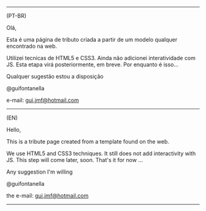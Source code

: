 ---------------------------------------------------------------------------------------------------------------------------------
(PT-BR)

Olá, 

Esta é uma página de tributo criada a partir de um modelo qualquer encontrado na web. 

Utilizei tecnicas de HTML5 e CSS3. 
Ainda não adicionei interatividade com JS. Esta etapa virá posteriormente, em breve.
Por enquanto é isso...

Qualquer sugestão estou a disposição

@guifontanella

e-mail:
gui.jmf@hotmail.com

---------------------------------------------------------------------------------------------------------------------------------
(EN)

Hello,

This is a tribute page created from a template found on the web.

We use HTML5 and CSS3 techniques.
It still does not add interactivity with JS. This step will come later, soon.
That's it for now ...

Any suggestion I'm willing

@guifontanella

the e-mail:
gui.jmf@hotmail.com

---------------------------------------------------------------------------------------------------------------------------------